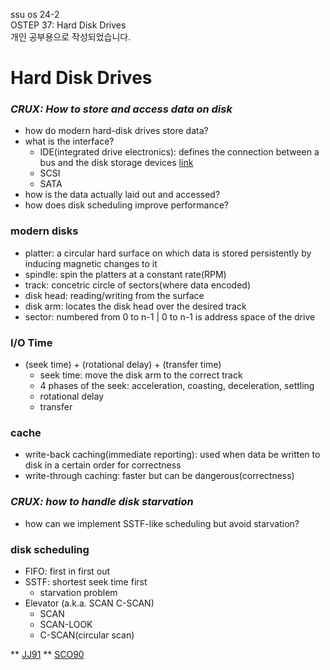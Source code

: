 ssu os 24-2   
OSTEP 37: Hard Disk Drives   
개인 공부용으로 작성되었습니다.   

# Hard Disk Drives

### *CRUX: How to store and access data on disk*
- how do modern hard-disk drives store data?
- what is the interface?
    - IDE(integrated drive electronics): defines the connection between a bus and the disk storage devices [link](https://www.techtarget.com/searchstorage/definition/IDE)
    - SCSI
    - SATA
- how is the data actually laid out and accessed?
- how does disk scheduling improve performance?

### modern disks
- platter: a circular hard surface on which data is stored persistently by inducing magnetic changes to it
- spindle: spin the platters at a constant rate(RPM)
- track: concetric circle of sectors(where data encoded)
- disk head: reading/writing from the surface
- disk arm: locates the disk head over the desired track
- sector: numbered from 0 to n-1 | 0 to n-1 is address space of the drive

### I/O Time
- (seek time) + (rotational delay) + (transfer time)
    - seek time: move the disk arm to the correct track
    - 4 phases of the seek: acceleration, coasting, deceleration, settling
    - rotational delay
    - transfer

### cache
- write-back caching(immediate reporting): used when data be written to disk in a certain order for correctness
- write-through caching: faster but can be dangerous(correctness)

### *CRUX: how to handle disk starvation*
- how can we implement SSTF-like scheduling but avoid starvation?

### disk scheduling
- FIFO: first in first out
- SSTF: shortest seek time first
    - starvation problem
- Elevator (a.k.a. SCAN C-SCAN)
    - SCAN
    - SCAN-LOOK
    - C-SCAN(circular scan)

** [JJ91](https://john.e-wilkes.com/papers/HPL-CSP-91-7rev1.pdf)
** [SCO90](https://web.eecs.umich.edu/~pmchen/papers/seltzer90.pdf)